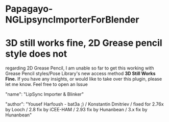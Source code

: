 # Papagayo-NGLipsyncImporterForBlender
# 3D still works fine, 2D Grease pencil style does not

regarding 2D Grease Pencil, I am unable so far to get this working with Grease Pencil styles/Pose Library's new access method 
<b>3D Still Works Fine.</b> If you have any insights, or would like to take over this plugin, please let me know. Feel free to open an Issue



"name": "LipSync Importer & Blinker"

"author": "Yousef Harfoush - bat3a ;) / Konstantin Dmitriev / fixed for 2.76x by Looch / 2.8 fix by iCEE-HAM / 2.93 fix by Hunanbean / 3.x fix by Hunanbean"
